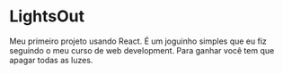 # LightsOut

Meu primeiro projeto usando React. É um joguinho simples que eu fiz seguindo o meu curso de web development. Para ganhar você tem que apagar todas as luzes.
